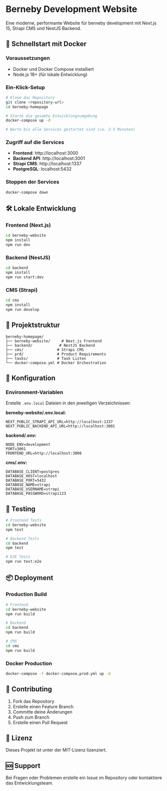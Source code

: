 # Berneby Development Website

Eine moderne, performante Website für berneby development mit Next.js 15, Strapi CMS und NestJS Backend.

## 🚀 Schnellstart mit Docker

### Voraussetzungen
- Docker und Docker Compose installiert
- Node.js 18+ (für lokale Entwicklung)

### Ein-Klick-Setup
```bash
# Klone das Repository
git clone <repository-url>
cd berneby-homepage

# Starte die gesamte Entwicklungsumgebung
docker-compose up -d

# Warte bis alle Services gestartet sind (ca. 2-3 Minuten)
```

### Zugriff auf die Services
- **Frontend**: http://localhost:3000
- **Backend API**: http://localhost:3001
- **Strapi CMS**: http://localhost:1337
- **PostgreSQL**: localhost:5432

### Stoppen der Services
```bash
docker-compose down
```

## 🛠️ Lokale Entwicklung

### Frontend (Next.js)
```bash
cd berneby-website
npm install
npm run dev
```

### Backend (NestJS)
```bash
cd backend
npm install
npm run start:dev
```

### CMS (Strapi)
```bash
cd cms
npm install
npm run develop
```

## 📁 Projektstruktur

```
berneby-homepage/
├── berneby-website/     # Next.js Frontend
├── backend/            # NestJS Backend
├── cms/               # Strapi CMS
├── prd/               # Product Requirements
├── tasks/             # Task Listen
└── docker-compose.yml # Docker Orchestration
```

## 🔧 Konfiguration

### Environment-Variablen
Erstelle `.env.local` Dateien in den jeweiligen Verzeichnissen:

**berneby-website/.env.local:**
```
NEXT_PUBLIC_STRAPI_API_URL=http://localhost:1337
NEXT_PUBLIC_BACKEND_API_URL=http://localhost:3001
```

**backend/.env:**
```
NODE_ENV=development
PORT=3001
FRONTEND_URL=http://localhost:3000
```

**cms/.env:**
```
DATABASE_CLIENT=postgres
DATABASE_HOST=localhost
DATABASE_PORT=5432
DATABASE_NAME=strapi
DATABASE_USERNAME=strapi
DATABASE_PASSWORD=strapi123
```

## 🧪 Testing

```bash
# Frontend Tests
cd berneby-website
npm test

# Backend Tests
cd backend
npm test

# E2E Tests
npm run test:e2e
```

## 📦 Deployment

### Production Build
```bash
# Frontend
cd berneby-website
npm run build

# Backend
cd backend
npm run build

# CMS
cd cms
npm run build
```

### Docker Production
```bash
docker-compose -f docker-compose.prod.yml up -d
```

## 🤝 Contributing

1. Fork das Repository
2. Erstelle einen Feature Branch
3. Committe deine Änderungen
4. Push zum Branch
5. Erstelle einen Pull Request

## 📄 Lizenz

Dieses Projekt ist unter der MIT-Lizenz lizenziert.

## 🆘 Support

Bei Fragen oder Problemen erstelle ein Issue im Repository oder kontaktiere das Entwicklungsteam. 